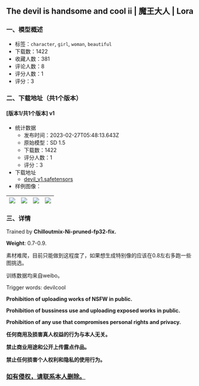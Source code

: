 ## The devil is handsome and cool ii | 魔王大人 | Lora
### 一、模型概述

- 标签：`character`, `girl`, `woman`, `beautiful`
- 下载数：1422
- 收藏人数：381
- 评论人数：8
- 评分人数：1
- 评分：3

### 二、下载地址（共1个版本）

#### [版本1/共1个版本] v1

- 统计数据
  - 发布时间：2023-02-27T05:48:13.643Z
  - 原始模型：SD 1.5
  - 下载数：1422
  - 评分人数：1
  - 评分：3
- 下载地址
  - [devil_v1.safetensors](https://civitai.com/api/download/models/16016)
- 样例图像：

| <img src="https://image.civitai.com/xG1nkqKTMzGDvpLrqFT7WA/6101910e-f8ea-45dd-0d2c-3e498fd52800/width=450/161413.jpeg" /> | <img src="https://image.civitai.com/xG1nkqKTMzGDvpLrqFT7WA/d3403f8f-2606-4b0e-5fd9-7e5a50b1c800/width=450/161418.jpeg" /> | <img src="https://image.civitai.com/xG1nkqKTMzGDvpLrqFT7WA/ddec45cd-2611-40ec-cbee-59682ac26400/width=450/161417.jpeg" /> | <img src="https://image.civitai.com/xG1nkqKTMzGDvpLrqFT7WA/9a0f6500-bf2a-4853-0db3-508848382200/width=450/161416.jpeg" /> |
| ---- | ---- | ---- | ---- |


### 三、详情
<p>Trained by <strong>Chilloutmix-Ni-pruned-fp32-fix.</strong></p><p><strong>Weight</strong>: 0.7-0.9.</p><p></p><p>素材难爬，目前只能做到这程度了，如果想生成特别像的应该在0.8左右多跑一些图挑选。</p><p>训练数据均来自weibo。</p><p></p><p>Trigger words: devilcool</p><p></p><p></p><p></p><p><strong>Prohibition of uploading works of NSFW in public.</strong></p><p><strong>Prohibition of bussiness use and uploading exposed works in public.</strong></p><p><strong>Prohibition of any use that compromises personal rights and privacy.</strong></p><p><strong>任何商用及损害真人权益的行为与本人无关。</strong></p><p><strong>禁止商业用途和公开上传露点作品。</strong></p><p><strong>禁止任何损害个人权利和隐私的使用行为。</strong></p><p></p><p></p><h3><strong><u>如有侵权，请联系本人删除。</u></strong></h3>
